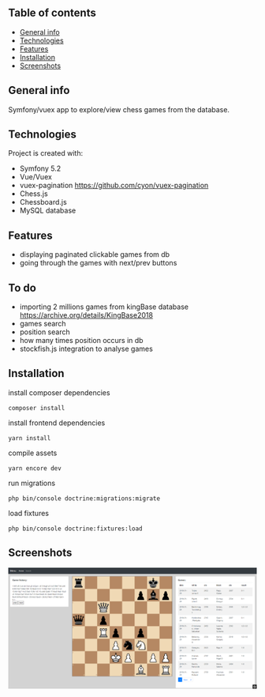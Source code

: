 ## Table of contents
* [General info](#general-info)
* [Technologies](#technologies)
* [Features](#features)
* [Installation](#installation)
* [Screenshots](#screenshots)

## General info
Symfony/vuex app to explore/view chess games from the database.

## Technologies
Project is created with:
* Symfony 5.2
* Vue/Vuex
* vuex-pagination https://github.com/cyon/vuex-pagination
* Chess.js
* Chessboard.js
* MySQL database

## Features
* displaying paginated clickable games from db
* going through the games with next/prev buttons

## To do
* importing 2 millions games from kingBase database https://archive.org/details/KingBase2018 
* games search
* position search
* how many times position occurs in db
* stockfish.js integration to analyse games

## Installation

install composer dependencies
```
composer install
```
install frontend dependencies
```
yarn install
```
compile assets
```
yarn encore dev
```
run migrations
```
php bin/console doctrine:migrations:migrate
```
load fixtures
```
php bin/console doctrine:fixtures:load
```

## Screenshots
![Main page](public/img/screen1.png)